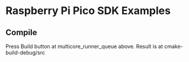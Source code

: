 # Raspberry Pi Pico SDK Examples

## Compile
Press Build button at multicore_runner_queue above. Result is at cmake-build-debug/src